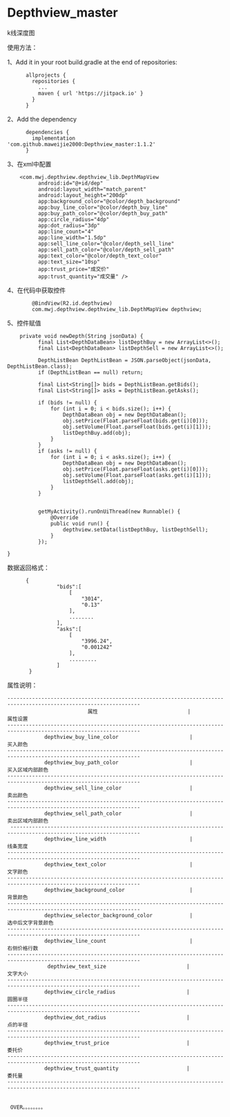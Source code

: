 # Depthview_master
k线深度图

使用方法：

1、Add it in your root build.gradle at the end of repositories:   

          allprojects {
            repositories {
              ...
              maven { url 'https://jitpack.io' }
            }
          }


2、Add the dependency

          dependencies {
            implementation 'com.github.maweijie2000:Depthview_master:1.1.2'
          }
          

3、在xml中配置

        <com.mwj.depthview.depthview_lib.DepthMapView
              android:id="@+id/dep"
              android:layout_width="match_parent"
              android:layout_height="200dp"
              app:background_color="@color/depth_background"
              app:buy_line_color="@color/depth_buy_line"
              app:buy_path_color="@color/depth_buy_path"
              app:circle_radius="4dp"
              app:dot_radius="3dp"
              app:line_count="4"
              app:line_width="1.5dp"
              app:sell_line_color="@color/depth_sell_line"
              app:sell_path_color="@color/depth_sell_path"
              app:text_color="@color/depth_text_color"
              app:text_size="10sp"
              app:trust_price="成交价"
              app:trust_quantity="成交量" />
        
 4、在代码中获取控件
 
            @BindView(R2.id.depthview)
            com.mwj.depthview.depthview_lib.DepthMapView depthview;
 
 5、控件赋值  
 
        private void newDepth(String jsonData) {
              final List<DepthDataBean> listDepthBuy = new ArrayList<>();
              final List<DepthDataBean> listDepthSell = new ArrayList<>();

              DepthListBean DepthListBean = JSON.parseObject(jsonData, DepthListBean.class);
              if (DepthListBean == null) return;

              final List<String[]> bids = DepthListBean.getBids();
              final List<String[]> asks = DepthListBean.getAsks();

              if (bids != null) {
                  for (int i = 0; i < bids.size(); i++) {
                      DepthDataBean obj = new DepthDataBean();
                      obj.setPrice(Float.parseFloat(bids.get(i)[0]));
                      obj.setVolume(Float.parseFloat(bids.get(i)[1]));
                      listDepthBuy.add(obj);
                  }
              }
              if (asks != null) {
                  for (int i = 0; i < asks.size(); i++) {
                      DepthDataBean obj = new DepthDataBean();
                      obj.setPrice(Float.parseFloat(asks.get(i)[0]));
                      obj.setVolume(Float.parseFloat(asks.get(i)[1]));
                      listDepthSell.add(obj);
                  }
              }


              getMyActivity().runOnUiThread(new Runnable() {
                  @Override
                  public void run() {
                      depthview.setData(listDepthBuy, listDepthSell);
                  }
              });

    }
 
 
 
   数据返回格式：
   
          {
                    "bids":[
                        [
                            "3014",
                            "0.13"
                        ],
                        ........
                    ],
                    "asks":[
                        [
                            "3996.24",
                            "0.001242"
                        ],
                        .........
                    ]
           }       
 
 
 
属性说明：

    -----------------------------------------------------------------------------------------------------------------
                              属性                             |                  属性设置 
    -----------------------------------------------------------------------------------------------------------------
                depthview_buy_line_color                       |               买入颜色
    -----------------------------------------------------------------------------------------------------------------
                depthview_buy_path_color                       |            买入区域内部颜色
    -----------------------------------------------------------------------------------------------------------------
                depthview_sell_line_color                      |                卖出颜色
    -----------------------------------------------------------------------------------------------------------------
                depthview_sell_path_color                      |            卖出区域内部颜色
     ----------------------------------------------------------------------------------------------------------------
                depthview_line_width                           |                线条宽度
    -----------------------------------------------------------------------------------------------------------------
                depthview_text_color                           |                文字颜色
    -----------------------------------------------------------------------------------------------------------------
                depthview_background_color                     |                背景颜色
    -----------------------------------------------------------------------------------------------------------------    
                depthview_selector_background_color            |            选中后文字背景颜色
    -----------------------------------------------------------------------------------------------------------------
                depthview_line_count                           |            右侧价格行数
    -----------------------------------------------------------------------------------------------------------------
                 depthview_text_size                          |             文字大小
    -----------------------------------------------------------------------------------------------------------------
                depthview_circle_radius                       |               圆圈半径
    -----------------------------------------------------------------------------------------------------------------
                depthview_dot_radius                          |              点的半径     
    -----------------------------------------------------------------------------------------------------------------
                depthview_trust_price                         |               委托价
    -----------------------------------------------------------------------------------------------------------------
                depthview_trust_quantity                      |               委托量
    -----------------------------------------------------------------------------------------------------------------


     OVER。。。。。。。。



